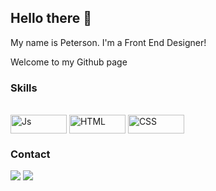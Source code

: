 ## Hello there 👋

My name is Peterson. I'm a Front End Designer!

Welcome to my Github page

### Skills

<div style="display: inline_block"><br>
  <img align="center" alt="Js" height="30" width="90" 
  src="https://img.shields.io/badge/JavaScript-F7DF1E?style=for-the-badge&logo=javascript&logoColor=black">
  <img align="center" alt="HTML" height="30" width="90" src="https://img.shields.io/badge/HTML5-E34F26?style=for-the-badge&logo=html5&logoColor=white">
  <img align="center" alt="CSS" height="30" width="90" src="https://img.shields.io/badge/CSS3-1572B6?style=for-the-badge&logo=css3&logoColor=white">
</div>

### Contact

<div> 
  <a href = "mailto:petersonvaladao@gmail.com"  target="_blank"><img src="https://img.shields.io/badge/-Gmail-%23333?style=for-the-badge&logo=gmail&logoColor=white"></a>
  <a href="https://www.linkedin.com/in/petersonbehenck" target="_blank"><img src="https://img.shields.io/badge/-LinkedIn-%230077B5?style=for-the-badge&logo=linkedin&logoColor=white"></a>
</div>
